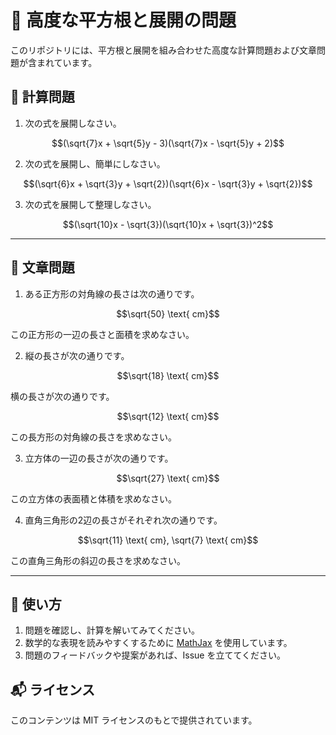 # 📘 高度な平方根と展開の問題

このリポジトリには、平方根と展開を組み合わせた高度な計算問題および文章問題が含まれています。

## 🧮 **計算問題**

1. 次の式を展開しなさい。

```math
(\sqrt{7}x + \sqrt{5}y - 3)(\sqrt{7}x - \sqrt{5}y + 2)
```

2. 次の式を展開し、簡単にしなさい。

```math
(\sqrt{6}x + \sqrt{3}y + \sqrt{2})(\sqrt{6}x - \sqrt{3}y + \sqrt{2})
```

3. 次の式を展開して整理しなさい。

```math
(\sqrt{10}x - \sqrt{3})(\sqrt{10}x + \sqrt{3})^2
```

---

## 📖 **文章問題**

1. ある正方形の対角線の長さは次の通りです。

```math
\sqrt{50} \text{ cm}
```

この正方形の一辺の長さと面積を求めなさい。

2. 縦の長さが次の通りです。

```math
\sqrt{18} \text{ cm}
```

横の長さが次の通りです。

```math
\sqrt{12} \text{ cm}
```

この長方形の対角線の長さを求めなさい。

3. 立方体の一辺の長さが次の通りです。

```math
\sqrt{27} \text{ cm}
```

この立方体の表面積と体積を求めなさい。

4. 直角三角形の2辺の長さがそれぞれ次の通りです。

```math
\sqrt{11} \text{ cm}, \sqrt{7} \text{ cm}
```

この直角三角形の斜辺の長さを求めなさい。

---

## 🚀 **使い方**

1. 問題を確認し、計算を解いてみてください。
2. 数学的な表現を読みやすくするために [MathJax](https://www.mathjax.org/) を使用しています。
3. 問題のフィードバックや提案があれば、Issue を立ててください。

## 📬 **ライセンス**

このコンテンツは MIT ライセンスのもとで提供されています。

